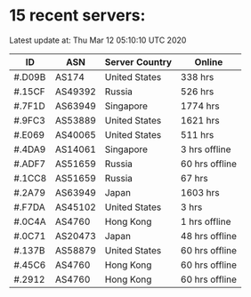 # 15 recent servers:

Latest update at: Thu Mar 12 05:10:10 UTC 2020

| ID | ASN | Server Country | Online |
| -- | --- | -------------- | ------ |
| #.D09B | AS174 | United States | 338 hrs |
| #.15CF | AS49392 | Russia | 526 hrs |
| #.7F1D | AS63949 | Singapore | 1774 hrs |
| #.9FC3 | AS53889 | United States | 1621 hrs |
| #.E069 | AS40065 | United States | 511 hrs |
| #.4DA9 | AS14061 | Singapore | 3 hrs offline |
| #.ADF7 | AS51659 | Russia | 60 hrs offline |
| #.1CC8 | AS51659 | Russia | 67 hrs |
| #.2A79 | AS63949 | Japan | 1603 hrs |
| #.F7DA | AS45102 | United States | 3 hrs |
| #.0C4A | AS4760 | Hong Kong | 1 hrs offline |
| #.0C71 | AS20473 | Japan | 48 hrs offline |
| #.137B | AS58879 | United States | 60 hrs offline |
| #.45C6 | AS4760 | Hong Kong | 60 hrs offline |
| #.2912 | AS4760 | Hong Kong | 60 hrs offline |

